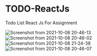 # TODO-ReactJs
Todo List React Js For Assignment

![Screenshot from 2021-10-08 20-46-13](https://user-images.githubusercontent.com/65810943/136582547-2dba6a9d-2920-4037-a275-d4e411ca8bc1.png)
![Screenshot from 2021-10-08 20-46-02](https://user-images.githubusercontent.com/65810943/136582528-c7425722-810c-4db4-adfe-4abe455ba122.png)
![Screenshot from 2021-10-08 21-24-38](https://user-images.githubusercontent.com/65810943/136587371-96980812-d03c-4f62-b0be-89652c4a69e3.png)
![Screenshot from 2021-10-08 20-46-07](https://user-images.githubusercontent.com/65810943/136582557-d97d52e0-d60f-4258-acba-f0c67f6cb699.png)
